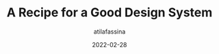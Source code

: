 ---
author: atilafassina
date: 2022-02-28
permalink: false
publisher: smashingmag
tags:
  - design-systems
  - meta
target_url: https://www.smashingmagazine.com/2022/02/recipe-good-design-system/
title: A Recipe for a Good Design System
---
